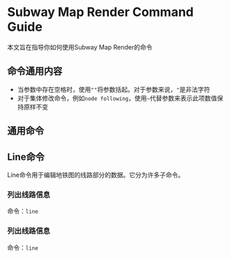 # Subway Map Render Command Guide

本文旨在指导你如何使用Subway Map Render的命令

## 命令通用内容

* 当参数中存在空格时，使用`""`将参数括起。对于参数来说，`"`是非法字符
* 对于集体修改命令，例如`node following`，使用`~`代替参数来表示此项数值保持原样不变

## 通用命令


## Line命令

Line命令用于编辑地铁图的线路部分的数据。它分为许多子命令。

### 列出线路信息

命令：`line`

### 列出线路信息

命令：`line`
